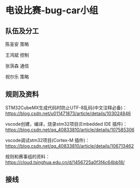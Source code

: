 # 电设比赛-bug-car小组

## 队伍及分工
陈圣安 策略

王鸿斌 控制

张葓森 通信

祝尔乐 策略


## 规则及资料
STM32CubeMX生成代码时防止UTF-8乱码(中文注释必备)：https://blog.csdn.net/u011471873/article/details/103024846

vscode创建，编译，烧录stm32项目(Embedded IDE 插件)：https://blog.csdn.net/qq_40833810/article/details/107585306

vscode调试stm32项目(Cortex-M 插件)：https://blog.csdn.net/qq_40833810/article/details/106713462

规则和赛事组的资料：https://cloud.tsinghua.edu.cn/d/1456725a0f3f4c64bb18/

## 接线

